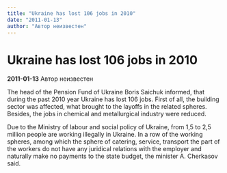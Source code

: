 ```yaml
---
title: "Ukraine has lost 106 jobs in 2010"
date: "2011-01-13"
author: "Автор неизвестен"
---
```


# Ukraine has lost 106 jobs in 2010

**2011-01-13** Автор неизвестен

The head of the Pension Fund of Ukraine Boris Saichuk informed, that during the past 2010 year Ukraine has lost 106 jobs. First of all, the building sector was affected, what brought to the layoffs in the related spheres. Besides, the jobs in chemical and metallurgical industry were reduced.

Due to the Ministry of labour and social policy of Ukraine, from 1,5 to 2,5 million people are working illegally in Ukraine. In a row of the working spheres, among which the sphere of catering, service, transport the part of the workers do not have any juridical relations with the employer and naturally make no payments to the state budget, the minister A. Cherkasov said.